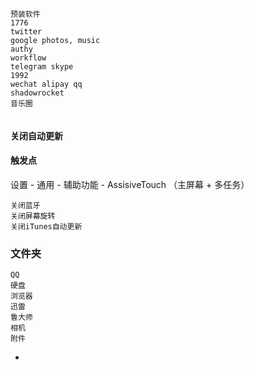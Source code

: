 
```
预装软件
1776
twitter
google photos, music
authy
workflow
telegram skype
1992
wechat alipay qq
shadowrocket
音乐圈


```

#### 关闭自动更新

#### 触发点

设置 - 通用 - 辅助功能 - AssisiveTouch （主屏幕 + 多任务）
```
关闭蓝牙
关闭屏幕旋转
关闭iTunes自动更新
```

### 文件夹
```
QQ
硬盘
浏览器
迅雷
鲁大师
相机
附件
```


-
